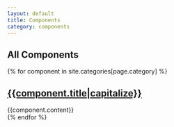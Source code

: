 ```yaml
---
layout: default
title: Components
category: components
---
```


## All Components

{% for component in site.categories[page.category] %}
<div class="sg-component" id="{{component.title}}">
	<h2 class="sg-component__title"><a href="{{site.baseurl}}{{component.url}}#component-detail">{{component.title|capitalize}}</a></h2>
	{{component.content}}
</div>
{% endfor %}
